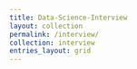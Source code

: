 ```yaml
---
title: Data-Science-Interview
layout: collection
permalink: /interview/
collection: interview
entries_layout: grid
---
```

